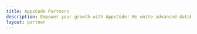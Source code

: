 ```yaml
---
title: AppsCode Partners
description: Empower your growth with AppsCode! We unite advanced database technologies and service providers to deliver transformative solutions worldwide.
layout: partner
---
```

